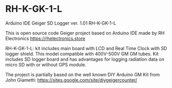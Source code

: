# RH-K-GK-1-L
Arduino IDE Geiger SD Logger ver. 1.01 RH-K-GK-1-L

This is open source code Geiger project based on Arduino IDE made by RH Electronics https://rhelectronics.store

RH-K-GK-1-L: kit includes main board with LCD and Real Time Clock with SD logger shield. This model compatible
with 400V-500V GM GM tubes. Kit includes SD logger board and has advantages for logging radiation data on micro SD with or without GPS module. 


The project is partially based on the well known DIY Arduino GM Kit from John Giametti: https://sites.google.com/site/diygeigercounter/ 
